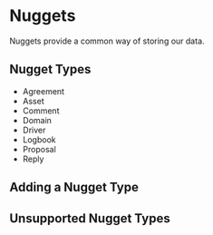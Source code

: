 # Nuggets

Nuggets provide a common way of storing our data. 

## Nugget Types

* Agreement
* Asset
* Comment
* Domain
* Driver
* Logbook
* Proposal
* Reply

## Adding a Nugget Type



## Unsupported Nugget Types